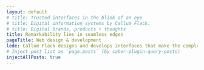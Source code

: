 ```yaml
---
layout: default
# title: Trusted interfaces in the blink of an eye
# title: Digital information systems by Callum Flack.
# title: Digital brands, products + thoughts
title: Remarkability lies in seamless edges
pageTitle: Web design & development
lede: Callum Flack designs and develops interfaces that make the complex simple and the simple unique. They work in a glance, creating the most valued currency—attention. Then they work to provide service with trust and speed. CFd builds "remark"-ability through a rare combination of comprehension, creativity + capability.
# Inject post list as `page.posts` (by saber-plugin-query-posts)
injectAllPosts: true
---
```

